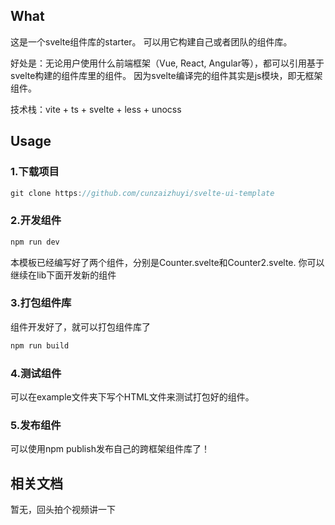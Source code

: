 ## What

这是一个svelte组件库的starter。
可以用它构建自己或者团队的组件库。

好处是：无论用户使用什么前端框架（Vue, React, Angular等），都可以引用基于svelte构建的组件库里的组件。
因为svelte编译完的组件其实是js模块，即无框架组件。

技术栈：vite + ts + svelte + less + unocss

## Usage

### 1.下载项目
```javascript
git clone https://github.com/cunzaizhuyi/svelte-ui-template
```

### 2.开发组件

```javascript
npm run dev
```
本模板已经编写好了两个组件，分别是Counter.svelte和Counter2.svelte.
你可以继续在lib下面开发新的组件

### 3.打包组件库

组件开发好了，就可以打包组件库了
```javascript
npm run build
```

### 4.测试组件
可以在example文件夹下写个HTML文件来测试打包好的组件。

### 5.发布组件
可以使用npm publish发布自己的跨框架组件库了！


## 相关文档
暂无，回头拍个视频讲一下